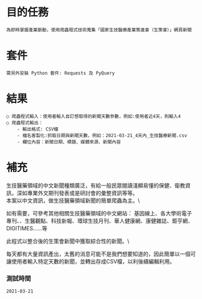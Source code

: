 # 目的任務
    為即時掌握產業脈動，使用爬蟲程式技術蒐集「國家生技醫療產業策進會（生策會）」網頁新聞

# 套件
    需另外安裝 Python 套件: Requests 及 PyQuery

# 結果
	○ 爬蟲程式輸入：使用者輸入自訂想取得的新聞天數參數，例如:使用者近4天，則輸入4
	○ 爬蟲程式輸出：
		- 輸出格式: CSV檔
		- 檔名客製化:抓取日期與新聞天數，例如：2021-03-21_4天內_生技醫療新聞.csv
		- 欄位內容：新聞日期、標題、媒體來源、新聞內容


# 補充

生技醫藥領域的中文新聞種類廣泛，有給一般民眾閱讀淺顯易懂的保健、衛教資訊，深如專業外文期刊發表或是研討會的彙整資訊等等。\
本案以中文資訊，做生技醫藥領域新聞的簡單爬蟲為主。\

如有需要，可參考其他相關生技醫藥領域的中文網站：
基因線上、各大學術電子專刊、、生醫觀點、科技新報、環球生技月刊、華人健康網、康健雜誌、鉅亨網、DIGITIMES......等

此程式以整合後的生策會新聞中獲取綜合性的新聞。\

每天都有大量資訊產出，太舊的消息可能不是我們想要知道的，因此簡單以一個可讓使用者輸入特定天數的新聞，並轉出存成CSV檔，以利後續編輯利用。

### 測試時間
	2021-03-21
